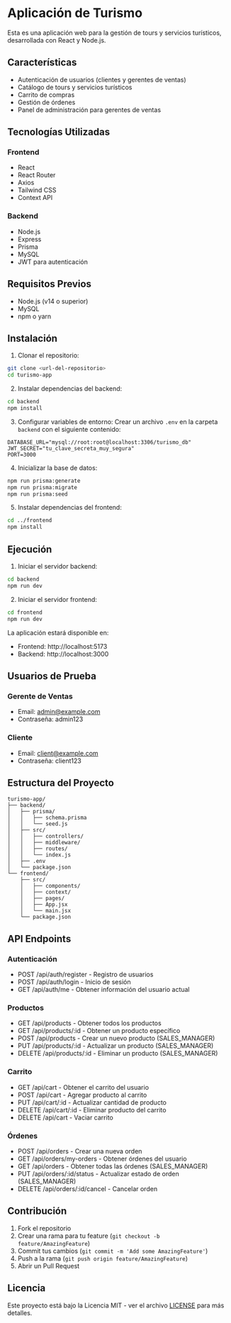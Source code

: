 # Aplicación de Turismo

Esta es una aplicación web para la gestión de tours y servicios turísticos, desarrollada con React y Node.js.

## Características

- Autenticación de usuarios (clientes y gerentes de ventas)
- Catálogo de tours y servicios turísticos
- Carrito de compras
- Gestión de órdenes
- Panel de administración para gerentes de ventas

## Tecnologías Utilizadas

### Frontend
- React
- React Router
- Axios
- Tailwind CSS
- Context API

### Backend
- Node.js
- Express
- Prisma
- MySQL
- JWT para autenticación

## Requisitos Previos

- Node.js (v14 o superior)
- MySQL
- npm o yarn

## Instalación

1. Clonar el repositorio:
```bash
git clone <url-del-repositorio>
cd turismo-app
```

2. Instalar dependencias del backend:
```bash
cd backend
npm install
```

3. Configurar variables de entorno:
Crear un archivo `.env` en la carpeta `backend` con el siguiente contenido:
```
DATABASE_URL="mysql://root:root@localhost:3306/turismo_db"
JWT_SECRET="tu_clave_secreta_muy_segura"
PORT=3000
```

4. Inicializar la base de datos:
```bash
npm run prisma:generate
npm run prisma:migrate
npm run prisma:seed
```

5. Instalar dependencias del frontend:
```bash
cd ../frontend
npm install
```

## Ejecución

1. Iniciar el servidor backend:
```bash
cd backend
npm run dev
```

2. Iniciar el servidor frontend:
```bash
cd frontend
npm run dev
```

La aplicación estará disponible en:
- Frontend: http://localhost:5173
- Backend: http://localhost:3000

## Usuarios de Prueba

### Gerente de Ventas
- Email: admin@example.com
- Contraseña: admin123

### Cliente
- Email: client@example.com
- Contraseña: client123

## Estructura del Proyecto

```
turismo-app/
├── backend/
│   ├── prisma/
│   │   ├── schema.prisma
│   │   └── seed.js
│   ├── src/
│   │   ├── controllers/
│   │   ├── middleware/
│   │   ├── routes/
│   │   └── index.js
│   ├── .env
│   └── package.json
└── frontend/
    ├── src/
    │   ├── components/
    │   ├── context/
    │   ├── pages/
    │   ├── App.jsx
    │   └── main.jsx
    └── package.json
```

## API Endpoints

### Autenticación
- POST /api/auth/register - Registro de usuarios
- POST /api/auth/login - Inicio de sesión
- GET /api/auth/me - Obtener información del usuario actual

### Productos
- GET /api/products - Obtener todos los productos
- GET /api/products/:id - Obtener un producto específico
- POST /api/products - Crear un nuevo producto (SALES_MANAGER)
- PUT /api/products/:id - Actualizar un producto (SALES_MANAGER)
- DELETE /api/products/:id - Eliminar un producto (SALES_MANAGER)

### Carrito
- GET /api/cart - Obtener el carrito del usuario
- POST /api/cart - Agregar producto al carrito
- PUT /api/cart/:id - Actualizar cantidad de producto
- DELETE /api/cart/:id - Eliminar producto del carrito
- DELETE /api/cart - Vaciar carrito

### Órdenes
- POST /api/orders - Crear una nueva orden
- GET /api/orders/my-orders - Obtener órdenes del usuario
- GET /api/orders - Obtener todas las órdenes (SALES_MANAGER)
- PUT /api/orders/:id/status - Actualizar estado de orden (SALES_MANAGER)
- DELETE /api/orders/:id/cancel - Cancelar orden

## Contribución

1. Fork el repositorio
2. Crear una rama para tu feature (`git checkout -b feature/AmazingFeature`)
3. Commit tus cambios (`git commit -m 'Add some AmazingFeature'`)
4. Push a la rama (`git push origin feature/AmazingFeature`)
5. Abrir un Pull Request

## Licencia

Este proyecto está bajo la Licencia MIT - ver el archivo [LICENSE](LICENSE) para más detalles. 